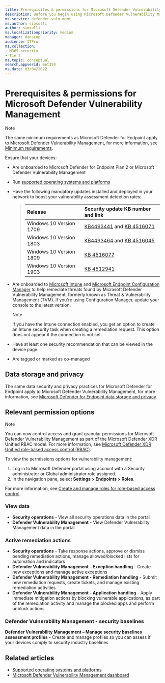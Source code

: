 ```yaml
---
title: Prerequisites & permissions for Microsoft Defender Vulnerability Management
description: Before you begin using Microsoft Defender Vulnerability Management, make sure you have the relevant configurations and permissions.
ms.service: defender-vuln-mgmt
ms.author: siosulli
author: siosulli
ms.localizationpriority: medium
manager: dansimp
audience: ITPro
ms.collection: 
- M365-security
- Tier2
ms.topic: conceptual
search.appverid: met150
ms.date: 03/04/2022
---
```


# Prerequisites & permissions for Microsoft Defender Vulnerability Management

> [!NOTE]
> The same minimum requirements as Microsoft Defender for Endpoint apply to Microsoft Defender Vulnerability Management, for more information, see [Minimum requirements](../defender-endpoint/minimum-requirements.md).

Ensure that your devices:

- Are onboarded to Microsoft Defender for Endpoint Plan 2 or Microsoft Defender Vulnerability Management

- Run [supported operating systems and platforms](tvm-supported-os.md)

- Have the following mandatory updates installed and deployed in your network to boost your vulnerability assessment detection rates:

  > Release | Security update KB number and link
  > :---|:---
  > Windows 10 Version 1709 | [KB4493441](https://support.microsoft.com/help/4493441/windows-10-update-kb4493441) and [KB 4516071](https://support.microsoft.com/help/4516071/windows-10-update-kb4516071)
  > Windows 10 Version 1803 | [KB4493464](https://support.microsoft.com/help/4493464) and [KB 4516045](https://support.microsoft.com/help/4516045/windows-10-update-kb4516045)
  > Windows 10 Version 1809 | [KB 4516077](https://support.microsoft.com/help/4516077/windows-10-update-kb4516077)
  > Windows 10 Version 1903 | [KB 4512941](https://support.microsoft.com/help/4512941/windows-10-update-kb4512941)

- Are onboarded to [Microsoft Intune](/mem/intune/fundamentals/what-is-intune) and  [Microsoft Endpoint Configuration Manager](/mem/configmgr/protect/deploy-use/endpoint-protection-configure) to help remediate threats found by Microsoft Defender Vulnerability Management, formerly known as Threat & Vulnerability Management (TVM). If you're using Configuration Manager, update your console to the latest version.

  > [!NOTE]
  > If you have the Intune connection enabled, you get an option to create an Intune security task when creating a remediation request. This option does not appear if the connection is not set.

- Have at least one security recommendation that can be viewed in the device page

- Are tagged or marked as co-managed

## Data storage and privacy

The same data security and privacy practices for Microsoft Defender for Endpoint apply to Microsoft Defender Vulnerability Management, for more information, see [Microsoft Defender for Endpoint data storage and privacy](../defender-endpoint/data-storage-privacy.md).

## Relevant permission options

> [!NOTE]
> You can now control access and grant granular permissions for Microsoft Defender Vulnerability Management as part of the Microsoft Defender XDR Unified RBAC model. For more information, see [Microsoft Defender XDR Unified role-based access control (RBAC)](../defender/manage-rbac.md).

To view the permissions options for vulnerability management:

1. Log in to Microsoft Defender portal using account with a Security administrator or Global administrator role assigned.
2. In the navigation pane, select **Settings > Endpoints > Roles**.

For more information, see [Create and manage roles for role-based access control](../defender-endpoint/user-roles.md).

### View data

- **Security operations** - View all security operations data in the portal
- **Defender Vulnerability Management** - View Defender Vulnerability Management data in the portal

### Active remediation actions

- **Security operations** - Take response actions, approve or dismiss pending remediation actions, manage allowed/blocked lists for automation and indicators
- **Defender Vulnerability Management - Exception handling** - Create new exceptions and manage active exceptions
- **Defender Vulnerability Management - Remediation handling** - Submit new remediation requests, create tickets, and manage existing remediation activities
- **Defender Vulnerability Management - Application handling** - Apply immediate mitigation actions by blocking vulnerable applications, as part of the remediation activity and manage the blocked apps and perform unblock actions

### Defender Vulnerability Management - security baselines

**Defender Vulnerability Management – Manage security baselines assessment profiles** - Create and manage profiles so you can assess if your devices comply to security industry baselines.

## Related articles

- [Supported operating systems and platforms](tvm-supported-os.md)
- [Microsoft Defender Vulnerability Management dashboard](tvm-dashboard-insights.md)
